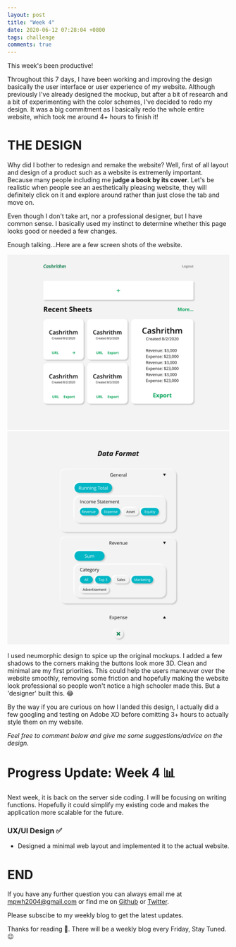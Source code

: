 ```yaml
---
layout: post
title: "Week 4"
date: 2020-06-12 07:28:04 +0800
tags: challenge
comments: true
---
```


This week's been productive!

Throughout this 7 days, I have been working and improving the design basically the user interface or user experience of my website. Although previously I've already designed the mockup, but after a bit of research and a bit of experimenting with the color schemes, I've decided to redo my design. It was a big commitment as I basically redo the whole entire website, which took me around 4+ hours to finish it!

# THE DESIGN

Why did I bother to redesign and remake the website? Well, first of all layout and design of a product such as a website is extremenly important. Because many people including me **judge a book by its cover**. Let's be realistic when people see an aesthetically pleasing website, they will definitely click on it and explore around rather than just close the tab and move on.

Even though I don't take art, nor a professional designer, but I have common sense. I basically used my instinct to determine whether this page looks good or needed a few changes.

Enough talking...Here are a few screen shots of the website.

<img src="/img/42days/dashboard.png" alt="layout" width='700'>
<img src="/img/42days/dataformater.png" alt="layout" width='700'>

I used neumorphic design to spice up the original mockups. I added a few shadows to the corners making the buttons look more 3D. Clean and minimal are my first priorities. This could help the users maneuver over the website smoothly, removing some friction and hopefully making the website look professional so people won't notice a high schooler made this. But a 'designer' built this. 😂

By the way if you are curious on how I landed this design, I actually did a few googling and testing on Adobe XD before comitting 3+ hours to actually style them on my website.

_Feel free to comment below and give me some suggestions/advice on the design._

# Progress Update: Week 4 📊

Next week, it is back on the server side coding. I will be focusing on writing functions. Hopefully it could simplify my existing code and makes the application more scalable for the future.

### UX/UI Design ✅

- Designed a minimal web layout and implemented it to the actual website.

# END

If you have any further question you can always email me at <mpwh2004@gmail.com> or find me on [Github](https://github.com/melaniehsieh) or [Twitter](https://twitter.com/melaniehsieh).

Please subscibe to my weekly blog to get the latest updates.

Thanks for reading 👀. There will be a weekly blog every Friday, Stay Tuned.😉
